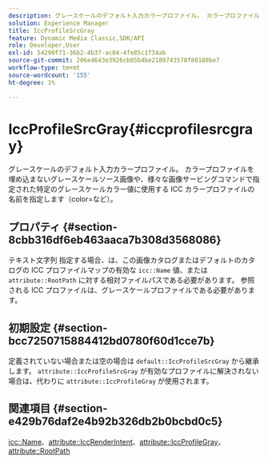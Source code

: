 ```yaml
---
description: グレースケールのデフォルト入力カラープロファイル。 カラープロファイルを埋め込まないグレースケールソース画像や、様々な画像サービングコマンドで指定された特定のグレースケールカラー値に使用する ICC カラープロファイルの名前を指定します（color=など）。
solution: Experience Manager
title: IccProfileSrcGray
feature: Dynamic Media Classic,SDK/API
role: Developer,User
exl-id: 54290f71-36b2-4b37-ac04-4fe85c1f34ab
source-git-commit: 206e4643e3926cb85b4be2189743578f88180be7
workflow-type: tm+mt
source-wordcount: '155'
ht-degree: 1%

---
```


# IccProfileSrcGray{#iccprofilesrcgray}

グレースケールのデフォルト入力カラープロファイル。 カラープロファイルを埋め込まないグレースケールソース画像や、様々な画像サービングコマンドで指定された特定のグレースケールカラー値に使用する ICC カラープロファイルの名前を指定します（color=など）。

## プロパティ {#section-8cbb316df6eb463aaca7b308d3568086}

テキスト文字列 指定する場合、は、この画像カタログまたはデフォルトのカタログの ICC プロファイルマップの有効な `icc::Name` 値、または `attribute::RootPath` に対する相対ファイルパスである必要があります。 参照される ICC プロファイルは、グレースケールプロファイルである必要があります。

## 初期設定 {#section-bcc7250715884412bd0780f60d1cce7b}

定義されていない場合または空の場合は `default::IccProfileSrcGray` から継承します。 `attribute::IccProfileSrcGray` が有効なプロファイルに解決されない場合は、代わりに `attribute::IccProfileGray` が使用されます。

## 関連項目 {#section-e429b76daf2e4b92b326db2b0bcbd0c5}

[icc::Name](../../../../../is-api/image-catalog/image-serving-api-ref/c-image-catalog-reference/c-icc-profile-map-reference/r-name-icc.md#reference-9e7d3c8e35434981a3dfac66b8946cbe)、[attribute::IccRenderIntent](../../../../../is-api/image-catalog/image-serving-api-ref/c-image-catalog-reference/c-attributes-reference/r-iccrenderintent.md#reference-012f207f28bd4406a5368d23ed95a51f)、[attribute::IccProfileGray](../../../../../is-api/image-catalog/image-serving-api-ref/c-image-catalog-reference/c-attributes-reference/r-iccprofilegray.md#reference-13822a1596e440eea0492e86d88dad35)、[attribute::RootPath](../../../../../is-api/image-catalog/image-serving-api-ref/c-image-catalog-reference/c-attributes-reference/r-rootpath.md#reference-17d57e5967be403b8408fa7214017494)
